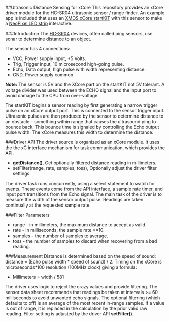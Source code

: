 ##Ultrasonic Distance Sensing for xCore
This repository provides an xCore driver module for the HC-SR04 ultrasonic sensor / range finder.  An example app is included that uses an [XMOS xCore startKIT](http://www.xmos.com/startkit) with this sensor to make a [NeoPixel LED strip](https://github.com/teachop/xcore_neopixel_buffered) interactive.

###Introduction
The [HC-SR04](http://www.micropik.com/PDF/HCSR04.pdf) devices, often called ping sensors, use sonar to determine distance to an object.

The sensor has 4 connections:
- VCC, Power supply input, +5 Volts.
- Trig, Trigger input, 10 microsecond high-going pulse.
- Echo, Data output, high pulse with width representing distance.
- GND, Power supply common.

**Note:** The sensor is 5V and the XCore part on the startKIT not 5V tolerant.  A voltage divider was used between the ECHO signal and the input port to avoid damage to the CPU from over-voltage.

The startKIT begins a sensor reading by first generating a narrow trigger pulse on an xCore output port.  This is connected to the sensor trigger input.  Ultrasonic pulses are then produced by the sensor to determine distance to an obstacle - something within range that causes the ultrasound ping to bounce back.  This bounce time is signaled by controlling the Echo output pulse width.  The xCore measures this width to determine the distance.

###Driver API
The driver source is organized as an xCore module.  It uses the the xC interface mechanism for task communication, which provides the API.
- **getDistance()**, Get optionally filtered distance reading in millimeters.
- setFilter(range, rate, samples, toss), Optionally adjust the driver filter settings.

The driver task runs concurrently, using a select statement to watch for events.  These events come from the API interface, a sample rate timer, and input port transitions from the Echo signal.  The main task of the driver is to measure the width of the sensor output pulse.  Readings are taken continually at the requested sample rate.

###Filter Parameters
- range - in millimeters, the maximum distance to accept as valid.
- rate - in milliseconds, the sample rate >=10.
- samples - the number of samples to average.
- toss - the number of samples to discard when recovering from a bad reading.

###Measurement
Distance is determined based on the speed of sound:  distance = (Echo pulse width * speed of sound) / 2.  Timing on the xCore is microseconds*100 resolution (100MHz clock) giving a formula:
- Millimeters = width / 581

The driver uses logic to reject the crazy values and provide filtering.  The sensor data sheet recommends that readings be taken at intervals >= 60 milliseconds to avoid unwanted echo signals.  The optional filtering (which defaults to off) is an average of the most recent in-range samples.  If a value is out of range, it is replaced in the calculation by the prior valid raw reading.  Filter setting is adjusted by the driver API **setFilter()**.

